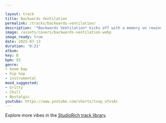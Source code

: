 ```yaml
---

layout: track
title: Backwards Ventilation
permalink: /tracks/backwards-ventilation/
description: '*Backwards Ventilation* kicks off with a memory on rewind—reverse pianos curling over crackled vinyl dust. The swing stumbles just right, like it’s up to something. Minimal drums, ghosted reverb, and a rhythm that taps like spray cans on a quiet block. Feels like a prank in slow motion—mischievous, dusty, and full of bounce.'
image: /assets/covers/backwards-ventilation.webp
image_ready: true
date: 2025-07-13
duration: '0:21'
album:
key: B
bpm: 92
genre:
- boom bap
- hip hop
- instrumental
mood_suggested: 
- Gritty
- Chill
- Nostalgic
youtube: https://www.youtube.com/shorts/txxp_uYvsAc
---
```


Explore more vibes in the [StudioRich track library](/tracks/).
